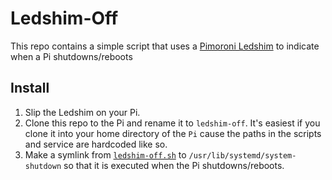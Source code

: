 # Ledshim-Off
This repo contains a simple script that uses a [Pimoroni Ledshim](https://shop.pimoroni.com/products/led-shim) to indicate when a Pi shutdowns/reboots

## Install
1. Slip the Ledshim on your Pi. 
2. Clone this repo to the Pi and rename it to `ledshim-off`. It's easiest if you clone it into your home directory of the `Pi` cause the paths in the scripts and service are hardcoded like so. 
3. Make a symlink from [`ledshim-off.sh`](https://github.com/UnsignedArduino/Ledshim-Off/blob/main/ledshim-off.sh) to `/usr/lib/systemd/system-shutdown` so that it is executed when the Pi shutdowns/reboots. 

